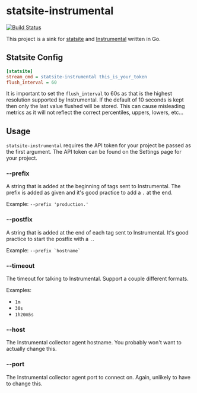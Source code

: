 # statsite-instrumental

[![Build Status](https://travis-ci.org/collectiveidea/statsite-instrumental.png?branch=master)](https://travis-ci.org/collectiveidea/statsite-instrumental)

This project is a sink for [statsite](https://github.com/armon/statsite)
and [Instrumental](https://instrumentalapp.com) written in Go.

## Statsite Config

```ini
[statsite]
stream_cmd = statsite-instrumental this_is_your_token
flush_interval = 60
```

It is important to set the `flush_interval` to 60s as that is the highest
resolution supported by Instrumental. If the default of 10 seconds is kept then
only the last value flushed will be stored. This can cause misleading metrics
as it will not reflect the correct percentiles, uppers, lowers, etc...

## Usage

`statsite-instrumental` requires the API token for your project be passed as
the first argument. The API token can be found on the Settings page for your
project.

### --prefix

A string that is added at the beginning of tags sent to Instrumental. The prefix
is added as given and it's good practice to add a `.` at the end.

Example: `--prefix 'production.'`

### --postfix

A string that is added at the end of each tag sent to Instrumental. It's good
practice to start the postfix with a `.`.

Example: `` --prefix `hostname` ``

### --timeout

The timeout for talking to Instrumental. Support a couple different formats.

Examples:
- `1m`
- `30s`
- `1h20m5s`

### --host

The Instrumental collector agent hostname. You probably won't want to actually
change this.

### --port

The Instrumental collector agent port to connect on. Again, unlikely to have to
change this.
